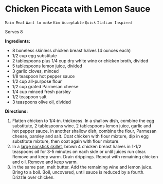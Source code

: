 # Chicken Piccata with Lemon Sauce

`Main Meal` `Want to make` `Kim Acceptable` `Quick` `Italian Inspired`

Serves 8

**Ingredients:**

- 8 boneless skinless chicken breast halves (4 ounces each)
- 1/2 cup egg substitute
- 2 tablespoons plus 1/4 cup dry white wine or chicken broth, divided
- 5 tablespoons lemon juice, divided
- 3 garlic cloves, minced
- 1/8 teaspoon hot pepper sauce
- 1/2 cup all-purpose flour
- 1/2 cup grated Parmesan cheese
- 1/4 cup minced fresh parsley
- 1/2 teaspoon salt
- 3 teaspoons olive oil, divided

**Directions:**

1. Flatten chicken to 1/4-in. thickness. In a shallow dish, combine the egg substitute, 2 tablespoons wine, 2 tablespoons lemon juice, garlic and hot pepper sauce. In another shallow dish, combine the flour, Parmesan cheese, parsley and salt. Coat chicken with flour mixture, dip in egg substitute mixture, then coat again with flour mixture.
2. In a [large nonstick skillet](https://amzn.to/2Lmzyjb), brown 4 chicken breast halves in 1-1/2 teaspoons oil for 3-5 minutes on each side or until juices run clear. Remove and keep warm. Drain drippings. Repeat with remaining chicken and oil. Remove and keep warm.
3. In the same pan, melt butter. Add the remaining wine and lemon juice. Bring to a boil. Boil, uncovered, until sauce is reduced by a fourth. Drizzle over chicken.
